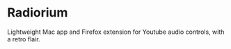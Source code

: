 # Radiorium
Lightweight Mac app and Firefox extension for Youtube audio controls, with a retro flair.
